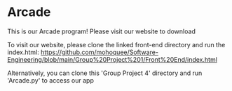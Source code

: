 # Arcade

This is our Arcade program! Please visit our website to download

To visit our website, please clone the linked front-end directory and run the index.html: https://github.com/mohoquee/Software-Engineering/blob/main/Group%20Project%201/Front%20End/index.html

Alternatively, you can clone this 'Group Project 4' directory and run 'Arcade.py' to access our app
